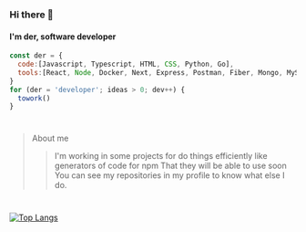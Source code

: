 ### Hi there 👋

#### I'm der, software developer

```js
const der = {
  code:[Javascript, Typescript, HTML, CSS, Python, Go],
  tools:[React, Node, Docker, Next, Express, Postman, Fiber, Mongo, MySql]
}
for (der = 'developer'; ideas > 0; dev++) {
  towork()
}
```
#
>About me
>> I'm working in some projects for do things efficiently like generators of code for npm 
>> That they will be able to use soon
>> You can see my repositories in my profile to know what else I do.
#
[![Top Langs](https://github-readme-stats.vercel.app/api/top-langs/?username=der56)](https://github.com/anuraghazra/github-readme-stats)
